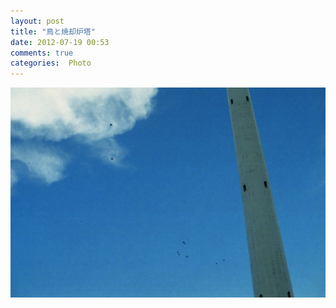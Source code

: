 ```yaml
---
layout: post
title: "鳥と焼却炉塔"
date: 2012-07-19 00:53
comments: true
categories:  Photo
---
```


![鳥と焼却炉塔](/images/toritoshoukyakurotou.jpg)

